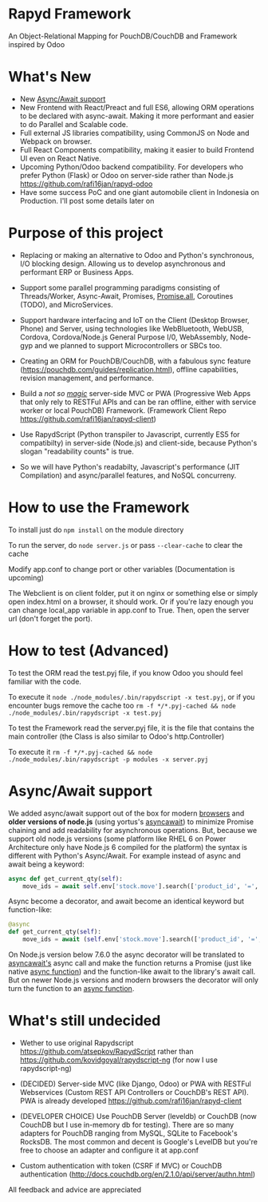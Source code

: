 # Rapyd Framework
An Object-Relational Mapping for PouchDB/CouchDB and Framework inspired by Odoo

# What's New

- New [Async/Await support](https://github.com/rafi16jan/rapyd-framework#async/await-support)
- New Frontend with React/Preact and full ES6, allowing ORM operations to be declared with async-await. Making it more performant and easier to do Parallel and Scalable code.
- Full external JS libraries compatibility, using CommonJS on Node and Webpack on browser.
- Full React Components compatibility, making it easier to build Frontend UI even on React Native.
- Upcoming Python/Odoo backend compatibility. For developers who prefer Python (Flask) or Odoo on server-side rather than Node.js https://github.com/rafi16jan/rapyd-odoo
- Have some success PoC and one giant automobile client in Indonesia on Production. I'll post some details later on

# Purpose of this project
- Replacing or making an alternative to Odoo and Python's synchronous, I/O blocking design. Allowing us to develop asynchronous and performant ERP or Business Apps.

- Support some parallel programming paradigms consisting of Threads/Worker, Async-Await, Promises, [Promise.all](https://medium.freecodecamp.org/promise-all-in-javascript-with-example-6c8c5aea3e32), Coroutines (TODO), and MicroServices.

- Support hardware interfacing and IoT on the Client (Desktop Browser, Phone) and Server, using technologies like WebBluetooth, WebUSB, Cordova, Cordova/Node.js General Purpose I/0, WebAssembly, Node-gyp and we planned to support Microcontrollers or SBCs too.

- Creating an ORM for PouchDB/CouchDB, with a fabulous sync feature (https://pouchdb.com/guides/replication.html), offline capabilities, revision management, and performance.

- Build a *not so [magic](https://en.wikipedia.org/wiki/Magic_(programming))* server-side MVC or PWA (Progressive Web Apps that only rely to RESTFul APIs and can be ran offline, either with service worker or local PouchDB) Framework. (Framework Client Repo https://github.com/rafi16jan/rapyd-client)

- Use RapydScript (Python transpiler to Javascript, currently ES5 for compatibilty) in server-side (Node.js) and client-side, because Python's slogan "readability counts" is true.

- So we will have Python's readabilty, Javascript's performance (JIT Compilation) and async/parallel features, and NoSQL concurreny.

# How to use the Framework
To install just do `npm install` on the module directory

To run the server, do `node server.js` or pass `--clear-cache` to clear the cache

Modify app.conf to change port or other variables (Documentation is upcoming)

The Webclient is on client folder, put it on nginx or something else or simply open index.html on a browser, it should work. Or if you're lazy enough you can change local_app variable in app.conf to True. Then, open the server url (don't forget the port).

# How to test (Advanced)
To test the ORM read the test.pyj file, if you know Odoo you should feel familiar with the code.

To execute it `node ./node_modules/.bin/rapydscript -x test.pyj`, or if you encounter bugs remove the cache too `rm -f */*.pyj-cached && node ./node_modules/.bin/rapydscript -x test.pyj`

To test the Framework read the server.pyj file, it is the file that contains the main controller (the Class is also similar to Odoo's http.Controller)

To execute it `rm -f */*.pyj-cached && node ./node_modules/.bin/rapydscript -p modules -x server.pyj`

# Async/Await support
We added async/await support out of the box for modern [browsers](https://developer.mozilla.org/en-US/docs/Web/JavaScript/Reference/Statements/async_function#Browser_compatibility) and **older versions of node.js** (using yortus's [asyncawait](https://github.com/yortus/asyncawait)) to minimize Promise chaining and add readability for asynchronous operations. But, because we support old node.js versions (some platform like RHEL 6 on Power Architecture only have Node.js 6 compiled for the platform) the syntax is different with Python's Async/Await. For example instead of async and await being a keyword:

```python
async def get_current_qty(self):
    move_ids = await self.env['stock.move'].search(['product_id', '=', somevariable])
```

Async become a decorator, and await become an identical keyword but function-like:

```python
@async
def get_current_qty(self):
    move_ids = await (self.env['stock.move'].search(['product_id', '=', somevariable]))
```

On Node.js version below 7.6.0 the async decorator will be translated to [asyncawait's](https://github.com/yortus/asyncawait) async call and make the function returns a Promise (just like native [async function](https://developer.mozilla.org/en-US/docs/Web/JavaScript/Reference/Statements/async_function)) and the function-like await to the library's await call. But on newer Node.js versions and modern browsers the decorator will only turn the function to an [async function](https://developer.mozilla.org/en-US/docs/Web/JavaScript/Reference/Statements/async_function).

# What's still undecided
- Wether to use original Rapydscript https://github.com/atsepkov/RapydScript rather than https://github.com/kovidgoyal/rapydscript-ng (for now I use rapydscript-ng)

- (DECIDED) Server-side MVC (like Django, Odoo) or PWA with RESTFul Webservices (Custom REST API Controllers or CouchDB's REST API). PWA is already developed https://github.com/rafi16jan/rapyd-client

- (DEVELOPER CHOICE) Use PouchDB Server (leveldb) or CouchDB (now CouchDB but I use in-memory db for testing). There are so many adapters for PouchDB ranging from MySQL, SQLite to Facebook's RocksDB. The most common and decent is Google's LevelDB but you're free to choose an adapter and configure it at app.conf

- Custom authentication with token (CSRF if MVC) or CouchDB authentication (http://docs.couchdb.org/en/2.1.0/api/server/authn.html)

All feedback and advice are appreciated
